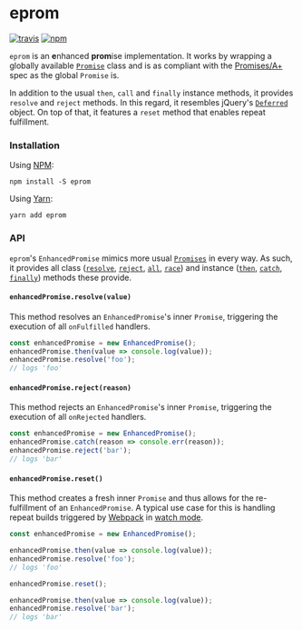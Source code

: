 # eprom

[![travis](https://img.shields.io/travis/untool/eprom/master.svg)](https://travis-ci.org/untool/eprom)&nbsp;[![npm](https://img.shields.io/npm/v/eprom.svg)](https://www.npmjs.com/package/eprom) <br/>

`eprom` is an **e**nhanced **prom**ise implementation. It works by wrapping a globally available [`Promise`](https://developer.mozilla.org/en-US/docs/Web/JavaScript/Reference/Global_Objects/Promise) class and is as compliant with the [Promises/A+](https://promisesaplus.com) spec as the global `Promise` is.

In addition to the usual `then`, `call` and `finally` instance methods, it provides `resolve` and `reject` methods. In this regard, it resembles jQuery's [`Deferred`](https://api.jquery.com/category/deferred-object/) object. On top of that, it features a `reset` method that enables repeat fulfillment.

### Installation

Using [NPM](https://www.npmjs.com/get-npm):

```text
npm install -S eprom
```

Using [Yarn](https://yarnpkg.com/en/):

```text
yarn add eprom
```

### API

`eprom`'s `EnhancedPromise` mimics more usual [`Promises`](https://developer.mozilla.org/en-US/docs/Web/JavaScript/Reference/Global_Objects/Promise) in every way. As such, it provides all class ([`resolve`](https://developer.mozilla.org/en-US/docs/Web/JavaScript/Reference/Global_Objects/Promise/resolve), [`reject`](https://developer.mozilla.org/en-US/docs/Web/JavaScript/Reference/Global_Objects/Promise/reject), [`all`](https://developer.mozilla.org/en-US/docs/Web/JavaScript/Reference/Global_Objects/Promise/all), [`race`](https://developer.mozilla.org/en-US/docs/Web/JavaScript/Reference/Global_Objects/Promise/race)) and instance ([`then`](https://developer.mozilla.org/en-US/docs/Web/JavaScript/Reference/Global_Objects/Promise/then), [`catch`](https://developer.mozilla.org/en-US/docs/Web/JavaScript/Reference/Global_Objects/Promise/catch), [`finally`](https://developer.mozilla.org/en-US/docs/Web/JavaScript/Reference/Global_Objects/Promise/finally)) methods these provide.

#### `enhancedPromise.resolve(value)`

This method resolves an `EnhancedPromise`'s inner `Promise`, triggering the execution of all `onFulfilled` handlers.

```javascript
const enhancedPromise = new EnhancedPromise();
enhancedPromise.then(value => console.log(value));
enhancedPromise.resolve('foo');
// logs 'foo'
```

#### `enhancedPromise.reject(reason)`

This method rejects an `EnhancedPromise`'s inner `Promise`, triggering the execution of all `onRejected` handlers.

```javascript
const enhancedPromise = new EnhancedPromise();
enhancedPromise.catch(reason => console.err(reason));
enhancedPromise.reject('bar');
// logs 'bar'
```

#### `enhancedPromise.reset()`

This method creates a fresh inner `Promise` and thus allows for the re-fulfillment of an `EnhancedPromise`. A typical use case for this is handling repeat builds triggered by [Webpack](https://webpack.js.org) in [watch mode](https://webpack.js.org/configuration/watch/).

```javascript
const enhancedPromise = new EnhancedPromise();

enhancedPromise.then(value => console.log(value));
enhancedPromise.resolve('foo');
// logs 'foo'

enhancedPromise.reset();

enhancedPromise.then(value => console.log(value));
enhancedPromise.resolve('bar');
// logs 'bar'
```
